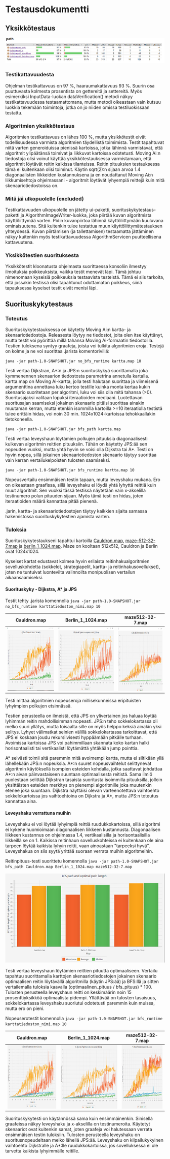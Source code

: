 # Testausdokumentti

## Yksikkötestaus
<img src="https://github.com/ktatu/Path/blob/master/documentation/kuvat/testikattavuus.png">

### Testikattavuudesta
Ohjelman testikattavuus on 97 %, haaraumakattavuus 93 %. Suurin osa puuttuvasta kolmesta prosentista on gettereitä ja settereitä. Myös esimerkiksi InputData-luokan dataVerification() metodi näkyy testikattavuudessa testaamattomana, mutta metodi oikeastaan vain kutsuu luokkia tekemään toimintoja, jotka on jo niiden omissa testiluokissaan testattu.

### Algoritmien yksikkötestaus
Algoritmien testikattavuus on lähes 100 %, mutta yksikkötestit eivät todellisuudessa varmista algoritmien täydellistä toimimista. Testit tapahtuvat niitä varten generoiduissa pienissä kartoissa, jotka lähinnä varmistavat, että algoritmit ylipäätänsä toimivat ja liikkuvat kartoissa odotetusti. Moving Ai:n tiedostoja olisi voinut käyttää yksikkötestauksessa varmistamaan, että algoritmit löytävät reitin kaikissa tilanteissa. Reitin pituuksien testauksessa tämä ei kuitenkaan olisi toiminut. Käytin sqrt(2):n sijaan arvoa 1.4 diagonaalisten liikkeiden kustannuksena ja en noudattanut Moving Ai:n liikkumisehtoja ohjelmassani - algoritmit löytävät lyhyempiä reittejä kuin mitä skenaariotiedostoissa on.

### Mitä jäi ulkopuolelle (excluded)
Testikattavuuden ulkopuolelle on jätetty ui-paketti, suorituskykytestaus-paketti ja AlgorithmImageWriter-luokka, joka piirtää kuvan algoritmista käyttöliittymää varten. Pidin kuvanpiirtoa lähinnä käyttöliittymään kuuluvana ominaisuutena. Sitä kuitenkin tulee testattua muun käyttöliittymätestauksen yhteydessä. Kuvan piirtämisen (ja tallettamisen) testaamatta jättäminen näkyy kuitenkin myös testikattavuudessa AlgorithmServicen puutteellisena kattavuutena.

### Yksikkötestien suorituksesta
Yksikkötestit kloonatusta ohjelmasta suorittaessa konsoliin ilmestyy ilmoituksia poikkeuksista, vaikka testit menevät läpi. Tämä johtuu nimenomaan kyseisiä poikkeuksia testaavista testeistä. Tämä ei siis tarkoita, että jossakin testissä olisi tapahtunut odottamaton poikkeus, siinä tapauksessa kyseiset testit eivät menisi läpi.

## Suorituskykytestaus

### Toteutus
Suorituskykytestauksessa on käytetty Moving Ai:n kartta- ja skenaariotiedostoja. Releasesta löytyy ne tiedostot, joita olen itse käyttänyt, mutta testit voi pyörittää millä tahansa Moving Ai-formaatin tiedostoilla. Testien tuloksena syntyy graafeja, joista voi tulkita algoritmien eroja. Testejä on kolme ja ne voi suorittaa .jarista komentorivillä:
```
java -jar path-1.0-SNAPSHOT.jar no_bfs_runtime kartta.map 10
```
Testi vertaa Dijkstran, A*:n ja JPS:n suorituskykyä suorittamalla joka kymmenennen skenaarion tiedostosta parametrina annetulla kartalla. kartta.map on Moving Ai-kartta, jolla testi halutaan suorittaa ja viimeisenä argumenttina annettava luku kertoo testille kuinka monta kertaa kukin skenaario suoritetaan per algoritmi, luku voi siis olla mitä tahansa (>0). Suoritusajaksi valitaan lopuksi iteraatioiden mediaani. Luotettavan suoritusajan saamiseksi jokainen skenaario pitäisi suorittaa ainakin muutaman kerran, mutta etenkin isommilla kartoilla >=10 iteraatiolla testistä tulee erittäin hidas, voi noin 30 min. 1024x1024-kartoissa tehokkaallakin tietokoneella.

```
java -jar path-1.0-SNAPSHOT.jar bfs_path kartta.map
```
Testi vertaa leveyshaun löytämien polkujen pituuksia diagonaalisesti kulkevan algoritmin reittien pituuksiin. Tähän on käytetty JPS:ää sen nopeuden vuoksi, mutta yhtä hyvin se voisi olla Dijkstra tai A*. Testi on hyvin nopea, sillä jokainen skenaariotiedoston skenaario täytyy suorittaa vain kerran vertailukelpoisten tulosten saamiseksi.

```
java -jar path-1.0-SNAPSHOT.jar bfs_runtime kartta.map 10
```
Nopeusvertailu ensimmäisen testin tapaan, mutta leveyshaku mukana. Ero on oikeastaan graafissa, sillä leveyshaku ei löydä yhtä lyhyttä reittiä kuin muut algoritmit. Sen vuoksi tässä testissä näytetään vain x-akselilla testinumero polun pituuden sijaan. Myös tämä testi on hidas, joten iteraatioiden määrä kannattaa pitää pienenä.

.jarin, kartta- ja skenaariotiedostojen täytyy kaikkien sijaita samassa hakemistossa suorituskykytestien ajamista varten.

### Tuloksia
Suorituskykytestaukseni tapahtui kartoilla [Cauldron.map](https://github.com/ktatu/Path/blob/master/documentation/kuvat/Cauldron.png), [maze-512-32-7.map](https://github.com/ktatu/Path/blob/master/documentation/kuvat/maze512-32-7.png) ja [berlin_1_1024.map](https://github.com/ktatu/Path/blob/master/documentation/kuvat/Berlin_1_1024.png). Maze on kooltaan 512x512, Cauldron ja Berlin ovat 1024x1024.

Kyseiset kartat edustavat kolmea hyvin erilaista reitinhakualgoritmien sovelluskohdetta (sokkelot, strategiapelit, kartta- ja reitinhakusovellukset), joten ne tuntuivat luontevilta valinnoilta monipuolisen vertailun aikaansaamiseksi.

#### Suorituskyky - Dijkstra, A* ja JPS
Testit tehty .jarista komennolla ```java -jar path-1.0-SNAPSHOT.jar no_bfs_runtime karttatiedoston_nimi.map 10```

Cauldron.map               |  Berlin_1_1024.map        |  maze512-32-7.map
:-------------------------:|:-------------------------:|:-------------------------:
<img src="https://github.com/ktatu/Path/blob/master/documentation/kuvat/no_bfs_runtime_cauldron.png" height="200">   | <img src="https://github.com/ktatu/Path/blob/master/documentation/kuvat/no_bfs_runtime_berlin.png" height="200">   | <img src="https://github.com/ktatu/Path/blob/master/documentation/kuvat/no_bfs_runtime_maze512-32-7.png" height="200">

Testi mittaa algoritmien nopeuseroja millisekunneissa eripituisten lyhyimpien polkujen etsinnässä.

Testien perusteella on ilmeistä, että JPS on ylivertainen jos haluaa löytää lyhimmän reitin mahdollisimman nopeasti. JPS:n teho sokkelokartassa oli melko suuri yllätys, mutta toisaalta sille on myös helppo keksiä ainakin yksi selitys. Lyhyet välimatkat seinien välillä sokkelokartassa tarkoittavat, että JPS ei koskaan joudu rekursiivisesti hyppäämään pitkälle turhaan. Avoimissa kartoissa JPS voi pahimmillaan skannata koko kartan halki horisontaalisti tai vertikaalisti löytämättä yhtäkään jump pointtia. 

A* selvästi toimii sitä paremmin mitä avoimempi kartta, mutta ei siltikään yllä lähellekään JPS:n nopeuksia. A*:n suuret nopeusvaihtelut selittynevät algoritmin käytöksellä isompien esteiden kohdalla, jotka saattavat johdattaa A*:n aivan päinvastaiseen suuntaan optimaalisesta reitistä. Sama ilmiö puolestaan selittää Dijkstran tasaista suoritusta isoimmilla pituuksilla, jolloin yksittäisten esteiden merkitys on pienempi algoritmille joka muutenkin etenee joka suuntaan. Dijkstra näyttäisi olevan varteenotettava vaihtoehto sokkelokartoissa jos vaihtoehtoina on Dijkstra ja A*, mutta JPS:n toteutus kannattaa aina.

#### Leveyshaku verrattuna muihin
Leveyshaku ei voi löytää lyhyimpiä reittiä ruudukkokartoissa, sillä algoritmi ei kykene huomioimaan diagonaalisen liikkeen kustannusta. Diagonaalisen liikkeen kustannus on ohjelmassa 1.4, vertikaalisilla ja horisontaalisilla liikkeillä se on 1. Kaikissa reitinhaun sovelluskohteissa ei kuitenkaan ole aina tarpeen löytää kaikista lyhyin reitti, vaan ainoastaan "tarpeeksi hyvä". Leveyshakua on siis syytä yrittää suoraan verrata muihin algoritmeihin.

Reitinpituus-testi suorittetu komennolla ```java -jar path-1.0-SNAPSHOT.jar bfs_path Cauldron.map Berlin_1_1024.map maze512-32-7.map```

<img src="https://github.com/ktatu/Path/blob/master/documentation/kuvat/bfs_path_length.png">

Testi vertaa leveyshaun löytämien reittien pituutta optimaaliseen. Vertailu tapahtuu suorittamalla karttojen skenaariotiedostojen jokainen skenaario optimaalisen reitin löytävällä algoritmilla (käytin JPS:ää) ja BFS:llä ja sitten vertailemalla tuloksia kaavalla (optimaalinen_pituus / bfs_pituus) * 100. Tulosten perusteella leveyshaun reitti on keskimäärin noin 15 prosenttiyksikköä optimaalista pidempi. Yllättävää on tulosten tasaisuus, sokkelokartassa leveyshaku suoriutui odotetusti paremmin kuin muissa, mutta ero on pieni.

Nopeuserotestit komennolla ```java -jar path-1.0-SNAPSHOT.jar bfs_runtime karttatiedoston_nimi.map 10```

Cauldron.map               |  Berlin_1_1024.map        |  maze512-32-7.map
:-------------------------:|:-------------------------:|:-------------------------:
<img src="https://github.com/ktatu/Path/blob/master/documentation/kuvat/bfs_runtime_cauldron.png" height="200"> | <img src="https://github.com/ktatu/Path/blob/master/documentation/kuvat/bfs_runtime_Berlin.png" height="200"> | <img src="https://github.com/ktatu/Path/blob/master/documentation/kuvat/bfs_runtime_maze.png" height="200"> 

Suorituskykytesti on käytännössä sama kuin ensimmäinenkin. Sinisellä graafeissa näkyy leveyshaku ja x-akselilla on testinumeroita. Käytetyt skenaariot ovat kuitenkin samat, joten graafeja voi halutessaan verrata ensimmäisen testin tuloksiin. Tulosten perusteella leveyshaku on suoritusnopeudeltaan melko lähellä JPS:ää. Leveyshaku on kilpailukykyinen vaihtoehto Dijkstralle ja A*:lle ruudukkokartoissa, jos sovelluksessa ei ole tarvetta kaikista lyhyimmälle reitille.
